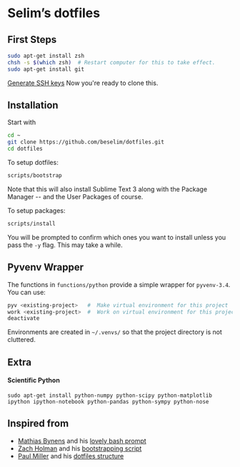 # Selim’s dotfiles

## First Steps
```bash
sudo apt-get install zsh
chsh -s $(which zsh)  # Restart computer for this to take effect.
sudo apt-get install git
```
[Generate SSH keys](https://help.github.com/articles/generating-ssh-keys/#platform-linux)
Now you're ready to clone this.

## Installation
Start with
```bash
cd ~
git clone https://github.com/beselim/dotfiles.git
cd dotfiles
```
To setup dotfiles:
```bash
scripts/bootstrap
```
Note that this will also install Sublime Text 3 along with the Package Manager -- and the User Packages of course.

To setup packages: 
```bash
scripts/install
```
You will be prompted to confirm which ones you want to install unless you pass the `-y` flag. This may take a while. 

## Pyvenv Wrapper

The functions in `functions/python` provide a simple wrapper for `pyvenv-3.4`. You can use:
```bash
pyv <existing-project>   #  Make virtual environment for this project
work <existing-project>  #  Work on virtual environment for this project
deactivate
```
Environments are created in `~/.venvs/` so that the project directory is not cluttered.

## Extra
#### Scientific Python
```sudo apt-get install python-numpy python-scipy python-matplotlib ipython ipython-notebook python-pandas python-sympy python-nose```

## Inspired from
* [Mathias Bynens](https://mathiasbynens.be/) and his [lovely bash prompt](https://github.com/mathiasbynens/dotfiles)
* [Zach Holman](https://github.com/holman) and his [bootstrapping script](https://github.com/holman/dotfiles/blob/master/script/bootstrap)
* [Paul Miller](https://github.com/paulmillr) and his [dotfiles structure](https://github.com/paulmillr/dotfiles)
